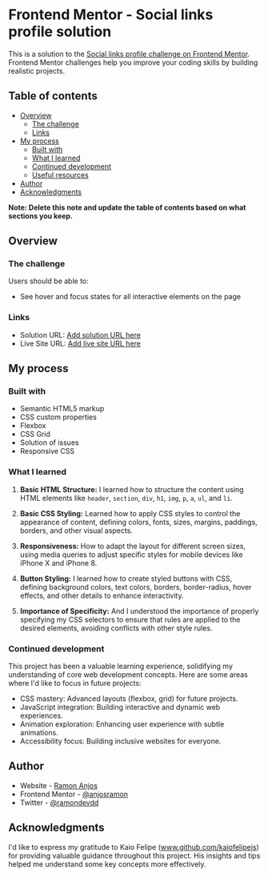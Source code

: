 # Frontend Mentor - Social links profile solution

This is a solution to the [Social links profile challenge on Frontend Mentor](https://www.frontendmentor.io/challenges/social-links-profile-UG32l9m6dQ). Frontend Mentor challenges help you improve your coding skills by building realistic projects. 

## Table of contents

- [Overview](#overview)
  - [The challenge](#the-challenge)
  - [Links](#links)
- [My process](#my-process)
  - [Built with](#built-with)
  - [What I learned](#what-i-learned)
  - [Continued development](#continued-development)
  - [Useful resources](#useful-resources)
- [Author](#author)
- [Acknowledgments](#acknowledgments)

**Note: Delete this note and update the table of contents based on what sections you keep.**

## Overview

### The challenge

Users should be able to:

- See hover and focus states for all interactive elements on the page


### Links

- Solution URL: [Add solution URL here](https://your-solution-url.com)
- Live Site URL: [Add live site URL here](https://your-live-site-url.com)

## My process

### Built with

- Semantic HTML5 markup
- CSS custom properties
- Flexbox
- CSS Grid
- Solution of issues
- Responsive CSS

### What I learned

1. **Basic HTML Structure:** I learned how to structure the content using HTML elements like `header`, `section`, `div`, `h1`, `img`, `p`, `a`, `ul`, and `li`.

2. **Basic CSS Styling:** Learned how to apply CSS styles to control the appearance of content, defining colors, fonts, sizes, margins, paddings, borders, and other visual aspects.

3. **Responsiveness:** How to adapt the layout for different screen sizes, using media queries to adjust specific styles for mobile devices like iPhone X and iPhone 8.

4. **Button Styling:** I learned how to create styled buttons with CSS, defining background colors, text colors, borders, border-radius, hover effects, and other details to enhance interactivity.

5. **Importance of Specificity:** And I understood the importance of properly specifying my CSS selectors to ensure that rules are applied to the desired elements, avoiding conflicts with other style rules.


### Continued development

This project has been a valuable learning experience, solidifying my understanding of core web development concepts. Here are some areas where I'd like to focus in future projects:

- CSS mastery: Advanced layouts (flexbox, grid) for future projects.
- JavaScript integration: Building interactive and dynamic web experiences.
- Animation exploration: Enhancing user experience with subtle animations.
- Accessibility focus: Building inclusive websites for everyone.


## Author

- Website - [Ramon Anjos](https://www.github.com/anjosramon)
- Frontend Mentor - [@anjosramon](https://www.frontendmentor.io/profile/anjosramon)
- Twitter - [@ramondevdd](https://www.twitter.com/ramondevdd)


## Acknowledgments

I'd like to express my gratitude to Kaio Felipe (www.github.com/kaiofelipejs) for providing valuable  guidance throughout this project. His insights and tips helped me understand some key concepts more effectively.
